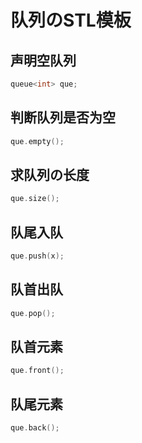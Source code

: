 # 队列のSTL模板
## 声明空队列
~~~c++
queue<int> que;
~~~
## 判断队列是否为空
~~~c++
que.empty();
~~~
## 求队列の长度
~~~c++
que.size();
~~~
## 队尾入队
~~~c++
que.push(x);
~~~
## 队首出队
~~~c++
que.pop();
~~~
## 队首元素
~~~c++
que.front();
~~~
## 队尾元素
~~~c++
que.back();
~~~